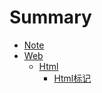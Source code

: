 # Summary

* [Note](README.md)
* [Web](Web/README.md)
   * [Html](Web/Html/README.md)
       * [Html标记](Web/Html/2016-04-03_01.md)

